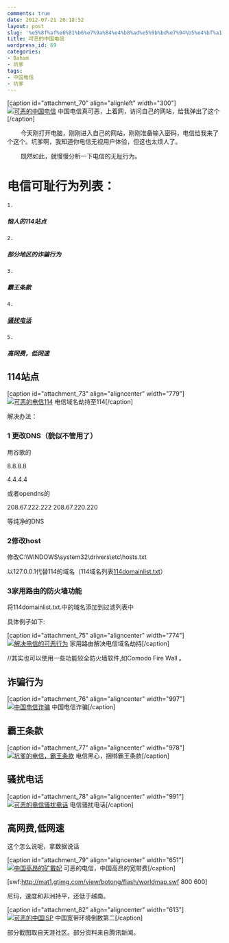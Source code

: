 ```yaml
---
comments: true
date: 2012-07-21 20:18:52
layout: post
slug: '%e5%8f%af%e6%81%b6%e7%9a%84%e4%b8%ad%e5%9b%bd%e7%94%b5%e4%bf%a1'
title: 可恶的中国电信
wordpress_id: 69
categories:
- Baham
- 坑爹
tags:
- 中国电信
- 坑爹
---
```


[caption id="attachment_70" align="alignleft" width="300"][![可恶的中国电信](http://baham.co/wp-content/uploads/2012/07/江苏电信-Mozilla-Firefox_2012-07-21_18-54-16_副本-300x204.png)](http://baham.co/07_21_69.html/%e6%b1%9f%e8%8b%8f%e7%94%b5%e4%bf%a1-mozilla-firefox_2012-07-21_18-54-16_%e5%89%af%e6%9c%ac) 中国电信真可恶，上着网，访问自己的网站，给我弹出了这个[/caption]




        今天刚打开电脑，刚刚进入自己的网站，刚刚准备输入密码，电信给我来了个这个。坑爹啊，我知道你电信无视用户体验，但这也太烦人了。




        既然如此，就慢慢分析一下电信的无耻行为。





# 




# 




# 




# 电信可耻行为列表：




<!-- more -->






	
    1. 


##### **恼人的114站点**




	
    2. 


##### **部分地区的诈骗行为**




	
    3. 


##### **霸王条款**




	
    4. 


##### **[骚扰电话](骚扰电话)**




	
    5. 


##### **高网费，低网速**






<!-- more -->


## 114站点


[caption id="attachment_73" align="aligncenter" width="779"][![可恶的电信114](http://baham.co/wp-content/uploads/2012/07/解决打开网页跳转到114搜索页域名劫持的问题_耗子的小窝_百度空间-Mozilla-Firefox_2012-07-21_19-30-18.png)](http://baham.co/?attachment_id=73) 电信域名劫持至114[/caption]

解决办法：


### 1 更改DNS（貌似不管用了）


用谷歌的

8.8.8.8

4.4.4.4

或者opendns的

208.67.222.222
208.67.220.220

等纯净的DNS


### 2修改host


修改C:\WINDOWS\system32\drivers\etc\hosts.txt

以127.0.0.1代替114的域名（114域名列表[114domainlist.txt](http://baham.co/07_21_69.html/114domainlist)）


### 3家用路由的防火墙功能


将114domainlist.txt.中的域名添加到过滤列表中

具体例子如下:

[caption id="attachment_75" align="aligncenter" width="774"][![解决电信的可恶行为](http://baham.co/wp-content/uploads/2012/07/家用路由解决114.png)](http://baham.co/07_21_69.html/%e5%ae%b6%e7%94%a8%e8%b7%af%e7%94%b1%e8%a7%a3%e5%86%b3114) 家用路由解决电信域名劫持[/caption]

//其实也可以使用一些功能较全防火墙软件,如Comodo Fire Wall 。






## 诈骗行为


[caption id="attachment_76" align="aligncenter" width="997"][![中国电信诈骗](http://baham.co/wp-content/uploads/2012/07/八卦江湖中国电信可恶.png)](http://baham.co/?attachment_id=76) 中国电信诈骗[/caption]


## 霸王条款


[caption id="attachment_77" align="aligncenter" width="978"][![坑爹的电信，霸王条款](http://baham.co/wp-content/uploads/2012/07/黑心的电信，可恶的霸王条款.png)](http://baham.co/?attachment_id=77) 电信黑心，捆绑霸王条款[/caption]


## 骚扰电话


[caption id="attachment_78" align="aligncenter" width="991"][![可恶的电信骚扰电话](http://baham.co/wp-content/uploads/2012/07/可恶的电信，可恶的骚扰电话.png)](http://baham.co/?attachment_id=78) 电信骚扰电话[/caption]


## 高网费,低网速


这个怎么说呢，拿数据说话

[caption id="attachment_79" align="aligncenter" width="651"][![中国高昂的矿戴妃](http://baham.co/wp-content/uploads/2012/07/中国宽带费为何上百倍于韩国.png)](http://baham.co/?attachment_id=79) 可恶的电信，中国高昂的宽带费[/caption]

[swf:http://mat1.gtimg.com/view/botong/flash/worldmap.swf 800 600]

尼玛，速度和非洲持平，还低于越南。





[caption id="attachment_82" align="aligncenter" width="613"][![可恶的中国ISP](http://baham.co/wp-content/uploads/2012/07/中国互联网还有多少令人汗颜的指标.png)](http://baham.co/07_21_69.html/%e4%b8%ad%e5%9b%bd%e4%ba%92%e8%81%94%e7%bd%91%e8%bf%98%e6%9c%89%e5%a4%9a%e5%b0%91%e4%bb%a4%e4%ba%ba%e6%b1%97%e9%a2%9c%e7%9a%84%e6%8c%87%e6%a0%87) 中国宽带环境倒数第二[/caption]





部分截图取自天涯社区。部分资料来自腾讯新闻。
